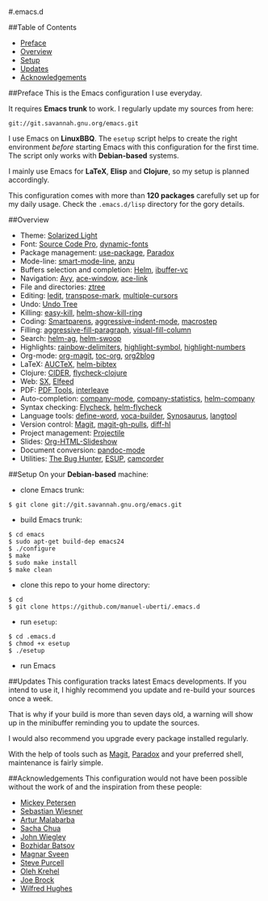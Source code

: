 #.emacs.d

##Table of Contents
- [Preface](https://github.com/manuel-uberti/.emacs.d#preface)
- [Overview](https://github.com/manuel-uberti/.emacs.d#overview)
- [Setup](https://github.com/manuel-uberti/.emacs.d#setup)
- [Updates](https://github.com/manuel-uberti/.emacs.d#updates)
- [Acknowledgements](https://github.com/manuel-uberti/.emacs.d#acknowledgements)

##Preface
This is the Emacs configuration I use everyday.

It requires **Emacs trunk** to work. I regularly update my sources from here:
```console
git://git.savannah.gnu.org/emacs.git
```

I use Emacs on **LinuxBBQ**. The ```esetup``` script helps to create the right
environment *before* starting Emacs with this configuration for the first
time. The script only works with **Debian-based** systems.

I mainly use Emacs for **LaTeX**, **Elisp** and **Clojure**, so my setup is
planned accordingly.

This configuration comes with more than **120 packages** carefully set up for my
daily usage. Check the ```.emacs.d/lisp``` directory for the gory details.

##Overview
- Theme: [Solarized Light](https://github.com/bbatsov/solarized-emacs)
- Font: [Source Code Pro](https://github.com/adobe-fonts/source-code-pro), [dynamic-fonts](https://github.com/rolandwalker/dynamic-fonts)
- Package management: [use-package](https://github.com/jwiegley/use-package), [Paradox](https://github.com/Bruce-Connor/paradox)
- Mode-line: [smart-mode-line](https://github.com/Bruce-Connor/smart-mode-line), [anzu](https://github.com/syohex/emacs-anzu)
- Buffers selection and completion: [Helm](https://github.com/emacs-helm/helm), [ibuffer-vc](https://github.com/purcell/ibuffer-vc)
- Navigation: [Avy](https://github.com/abo-abo/avy),
[ace-window](https://github.com/abo-abo/ace-window),
[ace-link](https://github.com/abo-abo/ace-link)
- File and directories: [ztree](https://github.com/fourier/ztree)
- Editing: [Iedit](https://github.com/victorhge/iedit),
  [transpose-mark](https://github.com/AtticHacker/transpose-mark),
  [multiple-cursors](https://github.com/magnars/multiple-cursors.el)
- Undo: [Undo Tree](http://www.dr-qubit.org/emacs.php#undo-tree)
- Killing: [easy-kill](https://github.com/leoliu/easy-kill), [helm-show-kill-ring](https://tuhdo.github.io/helm-intro.html#sec-6)
- Coding: [Smartparens](https://github.com/Fuco1/smartparens), [aggressive-indent-mode](https://github.com/Malabarba/aggressive-indent-mode),
[macrostep](https://github.com/joddie/macrostep)
- Filling: [aggressive-fill-paragraph](https://github.com/davidshepherd7/aggressive-fill-paragraph-mode),
  [visual-fill-column](https://github.com/joostkremers/visual-fill-column)
- Search: [helm-ag](https://github.com/syohex/emacs-helm-ag),
[helm-swoop](https://github.com/ShingoFukuyama/helm-swoop)
- Highlights: [rainbow-delimiters](https://github.com/jlr/rainbow-delimiters),
[highlight-symbol](https://github.com/nschum/highlight-symbol.el),
[highlight-numbers](https://github.com/Fanael/highlight-numbers)
- Org-mode: [org-magit](https://github.com/magit/org-magit), [toc-org](https://github.com/snosov1/toc-org), [org2blog](https://github.com/punchagan/org2blog)
- LaTeX: [AUCTeX](http://www.gnu.org/software/auctex/index.html), [helm-bibtex](https://github.com/tmalsburg/helm-bibtex)
- Clojure: [CIDER](https://github.com/clojure-emacs/cider), [flycheck-clojure](https://github.com/clojure-emacs/squiggly-clojure)
- Web: [SX](https://github.com/vermiculus/sx.el),
  [Elfeed](https://github.com/skeeto/elfeed)
- PDF: [PDF Tools](https://github.com/politza/pdf-tools), [interleave](https://github.com/rudolfochrist/interleave)
- Auto-completion: [company-mode](https://github.com/company-mode/company-mode), [company-statistics](https://github.com/company-mode/company-statistics), [helm-company](https://github.com/yasuyk/helm-company)
- Syntax checking: [Flycheck](https://github.com/flycheck/flycheck),
[helm-flycheck](https://github.com/yasuyk/helm-flycheck)
- Language tools: [define-word](https://github.com/abo-abo/define-word), [voca-builder](https://github.com/yitang/voca-builder), [Synosaurus](https://github.com/rootzlevel/synosaurus), [langtool](https://github.com/mhayashi1120/Emacs-langtool)
- Version control: [Magit](https://github.com/magit/magit),
[magit-gh-pulls](https://github.com/sigma/magit-gh-pulls),
[diff-hl](https://github.com/dgutov/diff-hl)
- Project management: [Projectile](https://github.com/bbatsov/projectile)
- Slides: [Org-HTML-Slideshow](https://github.com/relevance/org-html-slideshow)
- Document conversion: [pandoc-mode](https://github.com/joostkremers/pandoc-mode)
- Utilities: [The Bug Hunter](https://github.com/Malabarba/elisp-bug-hunter),
  [ESUP](https://github.com/jschaf/esup),
  [camcorder](https://github.com/Malabarba/camcorder.el)

##Setup
On your **Debian-based** machine:

- clone Emacs trunk:
```console
$ git clone git://git.savannah.gnu.org/emacs.git
```
- build Emacs trunk:
```console
$ cd emacs
$ sudo apt-get build-dep emacs24
$ ./configure
$ make
$ sudo make install
$ make clean
```
- clone this repo to your home directory:
```console
$ cd
$ git clone https://github.com/manuel-uberti/.emacs.d
```
- run ```esetup```:
```console
$ cd .emacs.d
$ chmod +x esetup
$ ./esetup
```
- run Emacs

##Updates
This configuration tracks latest Emacs developments. If you intend to use it, I highly recommend you update and re-build your sources once a week.

That is why if your build is more than seven days old, a warning will show up in the minibuffer reminding you to update the sources.

I would also recommend you upgrade every package installed regularly.

With the help of tools such as [Magit](https://github.com/magit/magit),
[Paradox](https://github.com/Bruce-Connor/paradox) and your preferred shell,
maintenance is fairly simple.

##Acknowledgements
This configuration would not have been possible without the work of and the
inspiration from these people:
- [Mickey Petersen](https://github.com/mickeynp)
- [Sebastian Wiesner](https://github.com/lunaryorn)
- [Artur Malabarba](https://github.com/Bruce-Connor)
- [Sacha Chua](https://github.com/sachac)
- [John Wiegley](https://github.com/jwiegley)
- [Bozhidar Batsov](https://github.com/bbatsov)
- [Magnar Sveen](https://github.com/magnars)
- [Steve Purcell](https://github.com/purcell)
- [Oleh Krehel](https://github.com/abo-abo)
- [Joe Brock](https://github.com/DebianJoe)
- [Wilfred Hughes](https://github.com/Wilfred)

